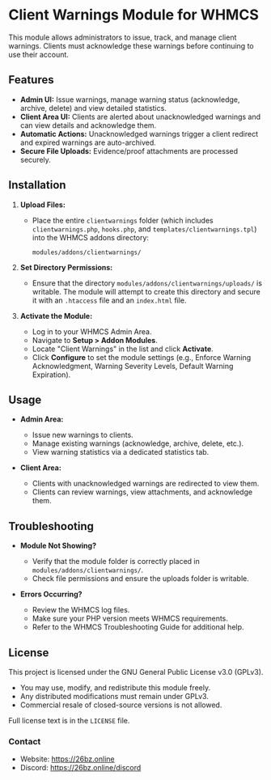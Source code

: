 # Client Warnings Module for WHMCS

This module allows administrators to issue, track, and manage client warnings. Clients must acknowledge these warnings before continuing to use their account.

## Features

- **Admin UI:** Issue warnings, manage warning status (acknowledge, archive, delete) and view detailed statistics.
- **Client Area UI:** Clients are alerted about unacknowledged warnings and can view details and acknowledge them.
- **Automatic Actions:** Unacknowledged warnings trigger a client redirect and expired warnings are auto-archived.
- **Secure File Uploads:** Evidence/proof attachments are processed securely.

## Installation

1. **Upload Files:**

   - Place the entire `clientwarnings` folder (which includes `clientwarnings.php`, `hooks.php`, and `templates/clientwarnings.tpl`) into the WHMCS addons directory:
     ```
     modules/addons/clientwarnings/
     ```

2. **Set Directory Permissions:**

   - Ensure that the directory `modules/addons/clientwarnings/uploads/` is writable. The module will attempt to create this directory and secure it with an `.htaccess` file and an `index.html` file.

3. **Activate the Module:**
   - Log in to your WHMCS Admin Area.
   - Navigate to **Setup > Addon Modules**.
   - Locate "Client Warnings" in the list and click **Activate**.
   - Click **Configure** to set the module settings (e.g., Enforce Warning Acknowledgment, Warning Severity Levels, Default Warning Expiration).

## Usage

- **Admin Area:**

  - Issue new warnings to clients.
  - Manage existing warnings (acknowledge, archive, delete, etc.).
  - View warning statistics via a dedicated statistics tab.

- **Client Area:**
  - Clients with unacknowledged warnings are redirected to view them.
  - Clients can review warnings, view attachments, and acknowledge them.

## Troubleshooting

- **Module Not Showing?**

  - Verify that the module folder is correctly placed in `modules/addons/clientwarnings/`.
  - Check file permissions and ensure the uploads folder is writable.

- **Errors Occurring?**
  - Review the WHMCS log files.
  - Make sure your PHP version meets WHMCS requirements.
  - Refer to the WHMCS Troubleshooting Guide for additional help.

## License

This project is licensed under the GNU General Public License v3.0 (GPLv3).

- You may use, modify, and redistribute this module freely.
- Any distributed modifications must remain under GPLv3.
- Commercial resale of closed-source versions is not allowed.

Full license text is in the `LICENSE` file.

### Contact

- Website: https://26bz.online
- Discord: https://26bz.online/discord
